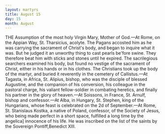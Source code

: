 ```yaml
---
layout: martyrs
title: August 15
day: 15
month: August
---
```

THE Assumption of the most holy Virgin Mary,
Mother of God.&mdash;At Rome, on the Appian
Way, St. Tharsicius, acolyte. The Pagans accosted
him as he was carrying the sacrament of Christ's
body, and began to inquire what it was. But
he judged it an unworthy thing to cast pearls be'fore swine. They therefore beat him with sticks
and stones until he expired. The sacrilegious
searchers examined his body, but found no vestige
of the sacrament of Christ, either in his hands or
in his clothes. The Christians took up the body of
the martyr, and buried it reverently in the cemetery
of Callistus.&mdash;At Tagasta, in Africa, St. Alipius,
bishop, who was the disciple of blessed Augustine,
and the companion of his conversion, his colleague
in the pastoral charge, his valiant fellow-soldier in
combating heretics, and finally his partner in the
glory of heaven.&mdash;At Soissons, in France, St. Arnulf,
bishop and confessor.&mdash;At Alba, in Hungary, St.
Stephen, king of the Hungarians, whose feast is celebrated on the 2d of September.&mdash;At Rome, St.
Stanislaus Kostka, a native of Poland, confessor, of
the Society of Jesus, who being made perfect in a
short space, fulfilled a long time by the angelica]
innocence of his life. He was inscribed on the list
of the saints by the Sovereign Pontiff,Benedict XIII.

